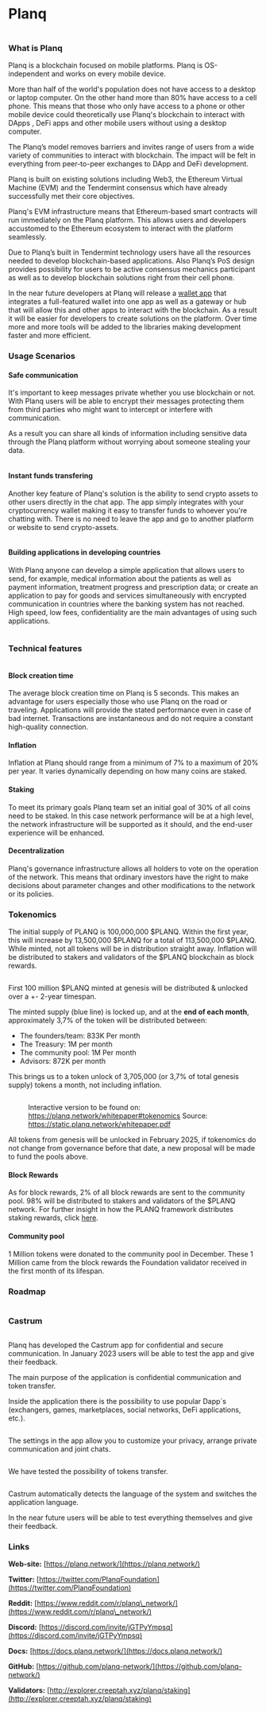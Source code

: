 # Planq

<figure><img src="../.gitbook/assets/image (1) (1).png" alt=""><figcaption></figcaption></figure>

### **What is Planq**

Planq is a blockchain focused on mobile platforms. Planq is OS-independent and works on every mobile device.

More than half of the world's population does not have access to a desktop or laptop computer. On the other hand more than 80% have access to a cell phone. This means that those who only have access to a phone or other mobile device could theoretically use Planq's blockchain to interact with DApps , DeFi apps and other mobile users without using a desktop computer.

The Planq’s model removes barriers and invites range of users from a wide variety of communities to interact with blockchain. The impact will be felt in everything from peer-to-peer exchanges to DApp and DeFi development.

Planq is built on existing solutions including Web3, the Ethereum Virtual Machine (EVM) and the Tendermint consensus which have already successfully met their core objectives.

Planq's EVM infrastructure means that Ethereum-based smart contracts will run immediately on the Planq platform. This allows users and developers accustomed to the Ethereum ecosystem to interact with the platform seamlessly.

Due to Planq’s built in Tendermint technology users have all the resources needed to develop blockchain-based applications. Also Planq’s PoS design provides possibility for users to be active consensus mechanics participant as well as to develop blockchain solutions right from their cell phone.

In the near future developers at Planq will release a [wallet app](https://play.google.com/store/apps/details?id=network.planq.castrum) that integrates a full-featured wallet into one app as well as a gateway or hub that will allow this and other apps to interact with the blockchain. As a result it will be easier for developers to create solutions on the platform. Over time more and more tools will be added to the libraries making development faster and more efficient.

### **Usage Scenarios** <a href="#daq5" id="daq5"></a>

#### **Safe communication** <a href="#euzz" id="euzz"></a>

It's important to keep messages private whether you use blockchain or not. With Planq users will be able to encrypt their messages protecting them from third parties who might want to intercept or interfere with communication.

As a result you can share all kinds of information including sensitive data through the Planq platform without worrying about someone stealing your data.

<figure><img src="https://img3.teletype.in/files/e3/35/e3354714-97be-4bf7-aef1-5784f3f332df.png" alt=""><figcaption></figcaption></figure>

#### **Instant funds transfering** <a href="#gaau" id="gaau"></a>

Another key feature of Planq's solution is the ability to send crypto assets to other users directly in the chat app. The app simply integrates with your cryptocurrency wallet making it easy to transfer funds to whoever you're chatting with. There is no need to leave the app and go to another platform or website to send crypto-assets.

<figure><img src="https://img3.teletype.in/files/21/6d/216d44e2-03f0-4ba3-b5f7-39181d495ea5.png" alt=""><figcaption></figcaption></figure>

#### **Building applications in developing countries** <a href="#9byn" id="9byn"></a>

With Planq anyone can develop a simple application that allows users to send, for example, medical information about the patients as well as payment information, treatment progress and prescription data; or create an application to pay for goods and services simultaneously with encrypted communication in countries where the banking system has not reached. High speed, low fees, confidentiality are the main advantages of using such applications.

<figure><img src="https://img1.teletype.in/files/47/12/47122cb7-8cc2-4421-a803-7afc473cd9c5.png" alt=""><figcaption></figcaption></figure>

### **Technical features** <a href="#zi84" id="zi84"></a>

<figure><img src="https://img1.teletype.in/files/80/83/8083978e-e950-4141-9a8c-7df29d3abd95.png" alt=""><figcaption></figcaption></figure>

#### Block creation time <a href="#dtqx" id="dtqx"></a>

The average block creation time on Planq is 5 seconds. This makes an advantage for users especially those who use Planq on the road or traveling. Applications will provide the stated performance even in case of bad internet. Transactions are instantaneous and do not require a constant high-quality connection.

#### **Inflation** <a href="#lxn4" id="lxn4"></a>

Inflation at Planq should range from a minimum of 7% to a maximum of 20% per year. It varies dynamically depending on how many coins are staked.

#### **Staking** <a href="#5zsw" id="5zsw"></a>

To meet its primary goals Planq team set an initial goal of 30% of all coins need to be staked. In this case network performance will be at a high level, the network infrastructure will be supported as it should, and the end-user experience will be enhanced.

#### **Decentralization** <a href="#0pv7" id="0pv7"></a>

Planq's governance infrastructure allows all holders to vote on the operation of the network. This means that ordinary investors have the right to make decisions about parameter changes and other modifications to the network or its policies.

### Tokenomics <a href="#5u1m" id="5u1m"></a>

The initial supply of PLANQ is 100,000,000 $PLANQ. Within the first year, this will increase by 13,500,000 $PLANQ for a total of 113,500,000 $PLANQ. While minted, not all tokens will be in distribution straight away. Inflation will be distributed to stakers and validators of the $PLANQ blockchain as block rewards.

<figure><img src="https://img2.teletype.in/files/58/19/5819998f-ef6c-4e0e-b28b-24123d6cbb1b.png" alt=""><figcaption></figcaption></figure>

First 100 million $PLANQ minted at genesis will be distributed & unlocked over a +- 2-year timespan.

The minted supply (blue line) is locked up, and at the **end of each month**, approximately 3,7% of the token will be distributed between:

* The founders/team: 833K Per month
* The Treasury: 1M per month
* The community pool: 1M Per month
* Advisors: 872K per month

This brings us to a token unlock of 3,705,000 (or 3,7% of total genesis supply) tokens a month, not including inflation.

<figure><img src="../.gitbook/assets/image (1) (2).png" alt=""><figcaption><p>Interactive version to be found on: <a href="https://planq.network/whitepaper#tokenomics">https://planq.network/whitepaper#tokenomics</a> Source: <a href="https://static.planq.network/whitepaper.pdf">https://static.planq.network/whitepaper.pdf</a></p></figcaption></figure>

All tokens from genesis will be unlocked in February 2025, if tokenomics do not change from governance before that date, a new proposal will be made to fund the pools above.

#### **Block Rewards**

As for block rewards, 2% of all block rewards are sent to the community pool. 98% will be distributed to stakers and validators of the $PLANQ network. For further insight in how the PLANQ framework distributes staking rewards, click [here](https://docs.cosmos.network/main/modules/distribution#the-distribution-scheme).

#### **Community pool**

1 Million tokens were donated to the community pool in December. These 1 Million came from the block rewards the Foundation validator received in the first month of its lifespan.

### **Roadmap** <a href="#3ddt" id="3ddt"></a>

<figure><img src="https://img2.teletype.in/files/1b/af/1baf4ec3-8716-4de7-85f5-0b18486f9500.png" alt=""><figcaption></figcaption></figure>

### **Castrum** <a href="#szhn" id="szhn"></a>

<figure><img src="https://img3.teletype.in/files/e4/b2/e4b2e3e2-7d39-4e45-a132-09cfe238949d.png" alt=""><figcaption></figcaption></figure>

Planq has developed the Castrum app for confidential and secure communication. In January 2023 users will be able to test the app and give their feedback.

The main purpose of the application is confidential communication and token transfer.

Inside the application there is the possibility to use popular Dapp\`s (exchangers, games, marketplaces, social networks, DeFi applications, etc.).

<figure><img src="https://img3.teletype.in/files/e4/a0/e4a0d74b-16eb-4aec-94a7-fe835bb28c7d.png" alt=""><figcaption></figcaption></figure>

The settings in the app allow you to customize your privacy, arrange private communication and joint chats.

<figure><img src="https://img4.teletype.in/files/f8/7e/f87efe8d-37dc-4b8c-aac3-844d4f24ed7d.png" alt=""><figcaption></figcaption></figure>

We have tested the possibility of tokens transfer.

<figure><img src="https://img1.teletype.in/files/c0/d3/c0d368a4-7028-416e-98a9-d81d4ba9e86b.png" alt=""><figcaption></figcaption></figure>

Castrum automatically detects the language of the system and switches the application language.

In the near future users will be able to test everything themselves and give their feedback.

### Links <a href="#wk9x" id="wk9x"></a>

**Web-site:** [https://planq.network/](https://planq.network/)

**Twitter:** [https://twitter.com/PlanqFoundation](https://twitter.com/PlanqFoundation)

**Reddit:** [https://www.reddit.com/r/planq\_network/](https://www.reddit.com/r/planq\_network/)

**Discord:** [https://discord.com/invite/jGTPyYmpsq](https://discord.com/invite/jGTPyYmpsq)

**Docs:** [https://docs.planq.network/](https://docs.planq.network/)

**GitHub:** [https://github.com/planq-network/](https://github.com/planq-network/)

**Validators:** [http://explorer.creeptah.xyz/planq/staking](http://explorer.creeptah.xyz/planq/staking)
